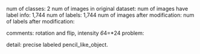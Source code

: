 num of classes: 2
num of images in original dataset: 
num of images have label info: 1,744
num of labels: 1,744
num of images after modification:
num of labels after modification:

comments: rotation and flip, intensity *6*4=*24
problem:

detail: precise labeled pencil_like_object. 

